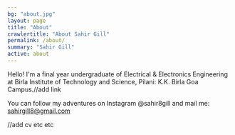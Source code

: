 ```yaml
---
bg: "about.jpg"
layout: page
title: "About"
crawlertitle: "About Sahir Gill"
permalink: /about/
summary: "Sahir Gill"
active: about
---
```


Hello! I'm a final year undergraduate of Electrical & Electronics Engineering at Birla Institute of Technology and Science, Pilani: K.K. Birla Goa Campus.//add link

You can follow my adventures on Instagram @sahir8gill and mail me: sahirgill8@gmail.com

//add cv etc etc
